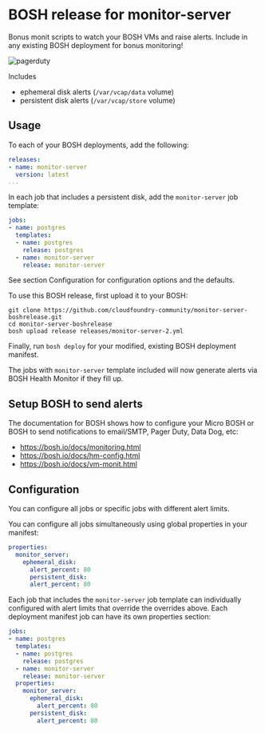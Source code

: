 BOSH release for monitor-server
===============================

Bonus monit scripts to watch your BOSH VMs and raise alerts. Include in any existing BOSH deployment for bonus monitoring!

![pagerduty](http://cl.ly/image/0g2c2m3B0w45/photo.jpg)

Includes

-	ephemeral disk alerts (`/var/vcap/data` volume)
-	persistent disk alerts (`/var/vcap/store` volume)

Usage
-----

To each of your BOSH deployments, add the following:

```yaml
releases:
- name: monitor-server
  version: latest
...
```

In each job that includes a persistent disk, add the `monitor-server` job template:

```yaml
jobs:
- name: postgres
  templates:
  - name: postgres
    release: postgres
  - name: monitor-server
    release: monitor-server
```

See section Configuration for configuration options and the defaults.

To use this BOSH release, first upload it to your BOSH:

```
git clone https://github.com/cloudfoundry-community/monitor-server-boshrelease.git
cd monitor-server-boshrelease
bosh upload release releases/monitor-server-2.yml
```

Finally, run `bosh deploy` for your modified, existing BOSH deployment manifest.

The jobs with `monitor-server` template included will now generate alerts via BOSH Health Monitor if they fill up.

Setup BOSH to send alerts
-------------------------

The documentation for BOSH shows how to configure your Micro BOSH or BOSH to send notifications to email/SMTP, Pager Duty, Data Dog, etc:

-	https://bosh.io/docs/monitoring.html
-	https://bosh.io/docs/hm-config.html
-	https://bosh.io/docs/vm-monit.html

Configuration
-------------

You can configure all jobs or specific jobs with different alert limits.

You can configure all jobs simultaneously using global properties in your manifest:

```yaml
properties:
  monitor_server:
    ephemeral_disk:
      alert_percent: 80
      persistent_disk:
      alert_percent: 80
```

Each job that includes the `monitor-server` job template can individually configured with alert limits that override the overrides above. Each deployment manifest job can have its own properties section:

```yaml
jobs:
- name: postgres
  templates:
  - name: postgres
    release: postgres
  - name: monitor-server
    release: monitor-server
  properties:
    monitor_server:
      ephemeral_disk:
        alert_percent: 80
      persistent_disk:
        alert_percent: 80
```
